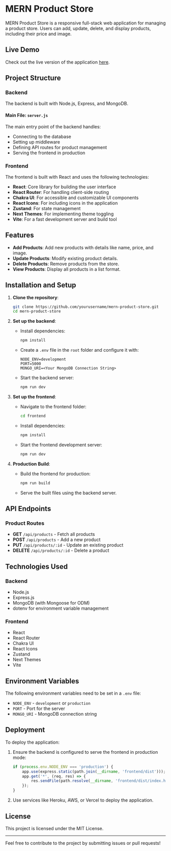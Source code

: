# MERN Product Store

MERN Product Store is a responsive full-stack web application for managing a product store. Users can add, update, delete, and display products, including their price and image.

## Live Demo
Check out the live version of the application [here](https://mern-product-store-u93h.onrender.com).


## Project Structure

### Backend
The backend is built with Node.js, Express, and MongoDB.

#### Main File: `server.js`
The main entry point of the backend handles:
- Connecting to the database
- Setting up middleware
- Defining API routes for product management
- Serving the frontend in production

### Frontend
The frontend is built with React and uses the following technologies:
- **React**: Core library for building the user interface
- **React Router**: For handling client-side routing
- **Chakra UI**: For accessible and customizable UI components
- **React Icons**: For including icons in the application
- **Zustand**: For state management
- **Next Themes**: For implementing theme toggling
- **Vite**: For a fast development server and build tool

## Features
- **Add Products**: Add new products with details like name, price, and image.
- **Update Products**: Modify existing product details.
- **Delete Products**: Remove products from the store.
- **View Products**: Display all products in a list format.

## Installation and Setup

1. **Clone the repository**:
   ```bash
   git clone https://github.com/yourusername/mern-product-store.git
   cd mern-product-store
   ```

2. **Set up the backend**:

   - Install dependencies:
     ```bash
     npm install
     ```
   - Create a `.env` file in the `root` folder and configure it with:
     ```env
     NODE_ENV=development
     PORT=5000
     MONGO_URI=<Your MongoDB Connection String>
     ```
   - Start the backend server:
     ```bash
     npm run dev
     ```

3. **Set up the frontend**:
   - Navigate to the frontend folder:
     ```bash
     cd frontend
     ```
   - Install dependencies:
     ```bash
     npm install
     ```
   - Start the frontend development server:
     ```bash
     npm run dev
     ```

4. **Production Build**:
   - Build the frontend for production:
     ```bash
     npm run build
     ```
   - Serve the built files using the backend server.

## API Endpoints

### Product Routes
- **GET** `/api/products` - Fetch all products
- **POST** `/api/products` - Add a new product
- **PUT** `/api/products/:id` - Update an existing product
- **DELETE** `/api/products/:id` - Delete a product

## Technologies Used

### Backend
- Node.js
- Express.js
- MongoDB (with Mongoose for ODM)
- dotenv for environment variable management

### Frontend
- React
- React Router
- Chakra UI
- React Icons
- Zustand
- Next Themes
- Vite

## Environment Variables
The following environment variables need to be set in a `.env` file:
- `NODE_ENV` - `development` or `production`
- `PORT` - Port for the server
- `MONGO_URI` - MongoDB connection string

## Deployment
To deploy the application:
1. Ensure the backend is configured to serve the frontend in production mode:
   ```javascript
   if (process.env.NODE_ENV === 'production') {
       app.use(express.static(path.join(__dirname, 'frontend/dist')));
       app.get('*', (req, res) => {
           res.sendFile(path.resolve(__dirname, 'frontend/dist/index.html'));
       });
   }
   ```
2. Use services like Heroku, AWS, or Vercel to deploy the application.

## License
This project is licensed under the MIT License.

---

Feel free to contribute to the project by submitting issues or pull requests!

